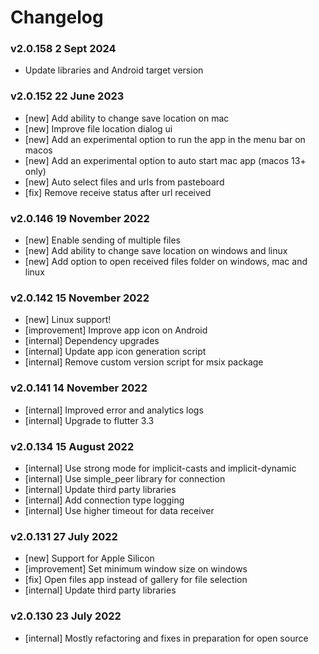 # Changelog

### v2.0.158 2 Sept 2024

- Update libraries and Android target version

### v2.0.152 22 June 2023

- [new] Add ability to change save location on mac
- [new] Improve file location dialog ui
- [new] Add an experimental option to run the app in the menu bar on macos
- [new] Add an experimental option to auto start mac app (macos 13+ only)
- [new] Auto select files and urls from pasteboard
- [fix] Remove receive status after url received

### v2.0.146 19 November 2022

- [new] Enable sending of multiple files
- [new] Add ability to change save location on windows and linux
- [new] Add option to open received files folder on windows, mac and linux

### v2.0.142 15 November 2022

- [new] Linux support!
- [improvement] Improve app icon on Android
- [internal] Dependency upgrades
- [internal] Update app icon generation script
- [internal] Remove custom version script for msix package

### v2.0.141 14 November 2022

- [internal] Improved error and analytics logs
- [internal] Upgrade to flutter 3.3

### v2.0.134 15 August 2022

- [internal] Use strong mode for implicit-casts and implicit-dynamic
- [internal] Use simple_peer library for connection
- [internal] Update third party libraries
- [internal] Add connection type logging
- [internal] Use higher timeout for data receiver

### v2.0.131 27 July 2022

- [new] Support for Apple Silicon
- [improvement] Set minimum window size on windows
- [fix] Open files app instead of gallery for file selection
- [internal] Update third party libraries

### v2.0.130 23 July 2022

- [internal] Mostly refactoring and fixes in preparation for open source
